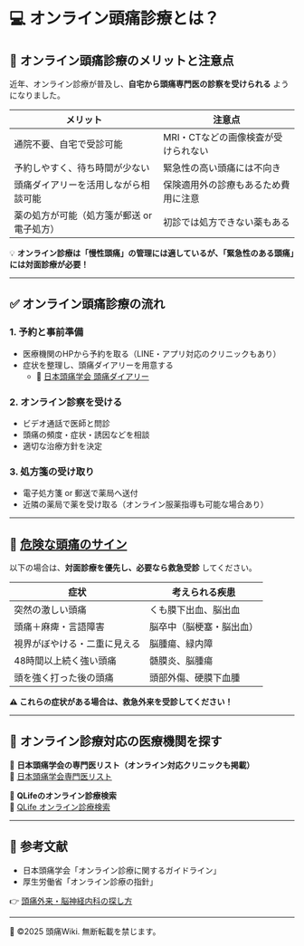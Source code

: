 # 💻 オンライン頭痛診療とは？

## 🔹 オンライン頭痛診療のメリットと注意点

近年、オンライン診療が普及し、**自宅から頭痛専門医の診察を受けられる** ようになりました。

| **メリット** | **注意点** |
|------------|------------|
| 通院不要、自宅で受診可能 | MRI・CTなどの画像検査が受けられない |
| 予約しやすく、待ち時間が少ない | 緊急性の高い頭痛には不向き |
| 頭痛ダイアリーを活用しながら相談可能 | 保険適用外の診療もあるため費用に注意 |
| 薬の処方が可能（処方箋が郵送 or 電子処方） | 初診では処方できない薬もある |

💡 **オンライン診療は「慢性頭痛」の管理には適しているが、「緊急性のある頭痛」には対面診療が必要！**

---

## ✅ オンライン頭痛診療の流れ

### 1. 予約と事前準備
- 医療機関のHPから予約を取る（LINE・アプリ対応のクリニックもあり）
- 症状を整理し、頭痛ダイアリーを用意する
  - 📄 [日本頭痛学会 頭痛ダイアリー](https://www.jhsnet.net/dr_medical_diary.html)

### 2. オンライン診察を受ける
- ビデオ通話で医師と問診
- 頭痛の頻度・症状・誘因などを相談
- 適切な治療方針を決定

### 3. 処方箋の受け取り
- 電子処方箋 or 郵送で薬局へ送付
- 近隣の薬局で薬を受け取る（オンライン服薬指導も可能な場合あり）

---

## 🚨 **[危険な頭痛のサイン](dangerous_headache.md)**

以下の場合は、**対面診療を優先し、必要なら救急受診** してください。

| **症状** | **考えられる疾患** |
|---------|------------------|
| 突然の激しい頭痛 | くも膜下出血、脳出血 |
| 頭痛＋麻痺・言語障害 | 脳卒中（脳梗塞・脳出血） |
| 視界がぼやける・二重に見える | 脳腫瘍、緑内障 |
| 48時間以上続く強い頭痛 | 髄膜炎、脳腫瘍 |
| 頭を強く打った後の頭痛 | 頭部外傷、硬膜下血腫 |

**⚠️ これらの症状がある場合は、救急外来を受診してください！**

---

## 📌 オンライン診療対応の医療機関を探す

🔹 **日本頭痛学会の専門医リスト（オンライン対応クリニックも掲載）**<br>
🔗 [日本頭痛学会専門医リスト](https://www.jhsnet.net/ichiran.html)

🔹 **QLifeのオンライン診療検索**<br>
🔗 [QLife オンライン診療検索](https://www.qlifeweb.jp/zutsu/)

---

## 📖 参考文献
- 日本頭痛学会「オンライン診療に関するガイドライン」
- 厚生労働省「オンライン診療の指針」

👉 [頭痛外来・脳神経内科の探し方](find_headache_clinic.md)

---
📌 ©2025 頭痛Wiki. 無断転載を禁じます。
